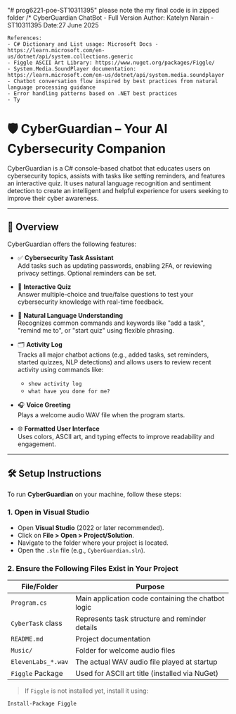 "# prog6221-poe-ST10311395" 
please note the my final code is in zipped folder
/* 
    CyberGuardian ChatBot - Full Version
    Author: Katelyn Narain - ST10311395
    Date:27 June  2025
     
    References:
    - C# Dictionary and List usage: Microsoft Docs - https://learn.microsoft.com/en-us/dotnet/api/system.collections.generic
    - Figgle ASCII Art Library: https://www.nuget.org/packages/Figgle/
    - System.Media.SoundPlayer documentation: https://learn.microsoft.com/en-us/dotnet/api/system.media.soundplayer
    - Chatbot conversation flow inspired by best practices from natural language processing guidance
    - Error handling patterns based on .NET best practices
    - Ty
# 🛡️ CyberGuardian – Your AI Cybersecurity Companion

CyberGuardian is a C# console-based chatbot that educates users on cybersecurity topics, assists with tasks like setting reminders, and features an interactive quiz. It uses natural language recognition and sentiment detection to create an intelligent and helpful experience for users seeking to improve their cyber awareness.

---

## 📌 Overview

CyberGuardian offers the following features:

- ✅ **Cybersecurity Task Assistant**  
  Add tasks such as updating passwords, enabling 2FA, or reviewing privacy settings. Optional reminders can be set.

- 🎯 **Interactive Quiz**  
  Answer multiple-choice and true/false questions to test your cybersecurity knowledge with real-time feedback.

- 🧠 **Natural Language Understanding**  
  Recognizes common commands and keywords like "add a task", "remind me to", or "start quiz" using flexible phrasing.

- 🗂️ **Activity Log**  
  Tracks all major chatbot actions (e.g., added tasks, set reminders, started quizzes, NLP detections) and allows users to review recent activity using commands like:
  - `show activity log`
  - `what have you done for me?`

- 🎧 **Voice Greeting**  
  Plays a welcome audio WAV file when the program starts.

- 🌐 **Formatted User Interface**  
  Uses colors, ASCII art, and typing effects to improve readability and engagement.

---

## 🛠️ Setup Instructions

To run **CyberGuardian** on your machine, follow these steps:

### 1. **Open in Visual Studio**

- Open **Visual Studio** (2022 or later recommended).
- Click on **File > Open > Project/Solution**.
- Navigate to the folder where your project is located.
- Open the `.sln` file (e.g., `CyberGuardian.sln`).

### 2. **Ensure the Following Files Exist in Your Project**

| File/Folder | Purpose |
|-------------|---------|
| `Program.cs` | Main application code containing the chatbot logic |
| `CyberTask` class | Represents task structure and reminder details |
| `README.md` | Project documentation |
| `Music/` | Folder for welcome audio files |
| `ElevenLabs_*.wav` | The actual WAV audio file played at startup |
| `Figgle` Package | Used for ASCII art title (installed via NuGet) |

> If `Figgle` is not installed yet, install it using:
```bash
Install-Package Figgle

